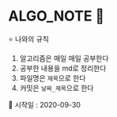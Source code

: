 # ALGO_NOTE :book:

:star: 나와의 규칙
1. 알고리즘은 매일 매일 공부한다
2. 공부한 내용을 md로 정리한다
3. 파일명은 `제목`으로 한다
4. 커밋은 `날짜_제목`으로 한다

:calendar: 시작일 : 2020-09-30
